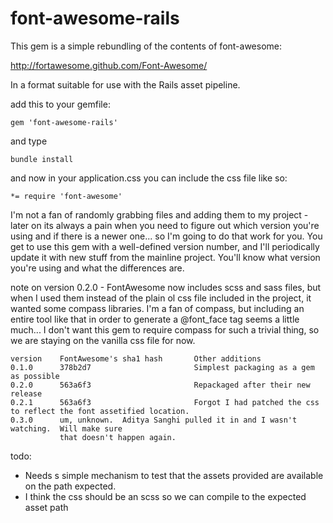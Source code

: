 # font-awesome-rails

This gem is a simple rebundling of the contents of font-awesome:

http://fortawesome.github.com/Font-Awesome/

In a format suitable for use with the Rails asset pipeline.

add this to your gemfile:

    gem 'font-awesome-rails'

and type

    bundle install

and now in your application.css you can include the css file like so:

    *= require 'font-awesome'



I'm not a fan of randomly grabbing files and adding them to my project - later on its always a pain when you need to figure out which version you're using and if there is a newer one...  so I'm going to do that work for you.  You get to use this gem with a well-defined version number, and I'll periodically update it with new stuff from the mainline project.  You'll know what version you're using and what the differences are.

note on version 0.2.0 - FontAwesome now includes scss and sass files, but when I used them instead of the plain ol css file included in the project, it wanted some compass libraries.  I'm a fan of compass, but including an entire tool like that in order to generate a @font_face tag seems a little much... I don't want this gem to require compass for such a trivial thing, so we are staying on the vanilla css file for now.


    version    FontAwesome's sha1 hash       Other additions
    0.1.0      378b2d7                       Simplest packaging as a gem as possible
    0.2.0      563a6f3                       Repackaged after their new release
    0.2.1      563a6f3                       Forgot I had patched the css to reflect the font assetified location.
    0.3.0      um, unknown.  Aditya Sanghi pulled it in and I wasn't watching.  Will make sure
               that doesn't happen again.
    
    
    
todo:

 - Needs s simple mechanism to test that the assets provided are available on the path expected.
 - I think the css should be an scss so we can compile to the expected asset path